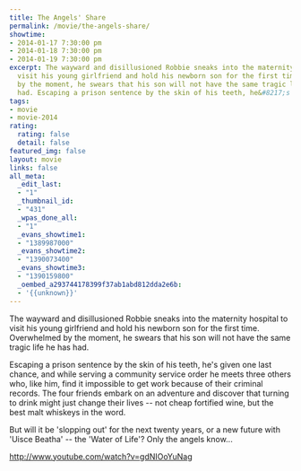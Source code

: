 ```yaml
---
title: The Angels' Share
permalink: /movie/the-angels-share/
showtime:
- 2014-01-17 7:30:00 pm
- 2014-01-18 7:30:00 pm
- 2014-01-19 7:30:00 pm
excerpt: The wayward and disillusioned Robbie sneaks into the maternity hospital to
  visit his young girlfriend and hold his newborn son for the first time. Overwhelmed
  by the moment, he swears that his son will not have the same tragic life he has
  had. Escaping a prison sentence by the skin of his teeth, he&#8217;s given [&hellip;]
tags:
- movie
- movie-2014
rating:
  rating: false
  detail: false
featured_img: false
layout: movie
links: false
all_meta:
  _edit_last:
  - "1"
  _thumbnail_id:
  - "431"
  _wpas_done_all:
  - "1"
  _evans_showtime1:
  - "1389987000"
  _evans_showtime2:
  - "1390073400"
  _evans_showtime3:
  - "1390159800"
  _oembed_a293744178399f37ab1abd812dda2e6b:
  - '{{unknown}}'
---
```


The wayward and disillusioned Robbie sneaks into the maternity hospital to visit his young girlfriend and hold his newborn son for the first time. Overwhelmed by the moment, he swears that his son will not have the same tragic life he has had.

Escaping a prison sentence by the skin of his teeth, he's given one last chance, and while serving a community service order he meets three others who, like him, find it impossible to get work because of their criminal records. The four friends embark on an adventure and discover that turning to drink might just change their lives -- not cheap fortified wine, but the best malt whiskeys in the word.

But will it be 'slopping out' for the next twenty years, or a new future with 'Uisce Beatha' -- the 'Water of Life'? Only the angels know...

http://www.youtube.com/watch?v=gdNIOoYuNag